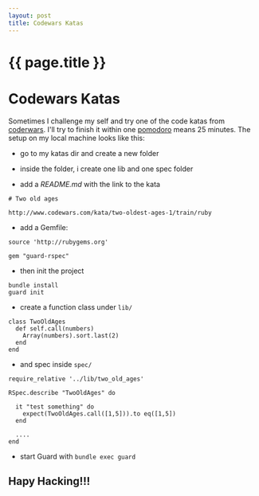 ```yaml
---
layout: post
title: Codewars Katas
---
```


{{ page.title }}
================


# Codewars Katas

Sometimes I challenge my self and try one of the code katas from [coderwars](http://www.codewars.com/). I'll try to finish it within one [pomodoro](https://en.wikipedia.org/wiki/Pomodoro_Technique) means 25 minutes. The setup on my local machine looks like this:

* go to my katas dir and create a new folder

* inside the folder, i create one lib and one spec folder

* add a *README.md* with the link to the kata

```
# Two old ages

http://www.codewars.com/kata/two-oldest-ages-1/train/ruby
```

* add a Gemfile:

```
source 'http://rubygems.org'

gem "guard-rspec"
```

* then init the project

```
bundle install
guard init
```

* create a function class under ```lib/```

```
class TwoOldAges
  def self.call(numbers)
    Array(numbers).sort.last(2)
  end
end
```

* and spec inside ```spec/```

```
require_relative '../lib/two_old_ages'

RSpec.describe "TwoOldAges" do

  it "test something" do
    expect(TwoOldAges.call([1,5])).to eq([1,5])
  end

  ....
end

```

* start Guard with ```bundle exec guard```

## Hapy Hacking!!!
